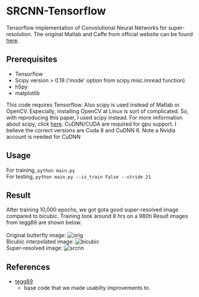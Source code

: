 # SRCNN-Tensorflow
Tensorflow implementation of Convolutional Neural Networks for super-resolution. The original Matlab and Caffe from official website can be found [here](http://mmlab.ie.cuhk.edu.hk/projects/SRCNN.html).

## Prerequisites
 * Tensorflow
 * Scipy version > 0.18 ('mode' option from scipy.misc.imread function)
 * h5py
 * matplotlib

This code requires Tensorflow. Also scipy is used instead of Matlab or OpenCV. Especially, installing OpenCV at Linux is sort of complicated. So, with reproducing this paper, I used scipy instead. For more imformation about scipy, click [here](https://www.scipy.org/). CuDNN/CUDA are required for gpu support. I believe the correct versions are Cuda 8 and CuDNN 6. Note a Nvidia account is needed for CuDNN

## Usage
For training, `python main.py`
<br>
For testing, `python main.py --is_train False --stride 21`

## Result
After training 10,000 epochs, we got gota good super-resolved image compared to bicubic. Training took around 8 hrs on a 980ti Result images from tegg89 are shown below.<br><br>
Original butterfly image:
![orig](https://github.com/tegg89/SRCNN-Tensorflow/blob/master/result/orig.png)<br>
Bicubic interpolated image:
![bicubic](https://github.com/tegg89/SRCNN-Tensorflow/blob/master/result/bicubic.png)<br>
Super-resolved image:
![srcnn](https://github.com/tegg89/SRCNN-Tensorflow/blob/master/result/srcnn.png)

## References
* [tegg89](https://github.com/tegg89/SRCNN-Tensorflow)
  * base code that we made usabilty improvements to.
